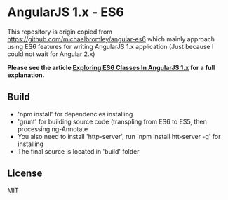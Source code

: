 # AngularJS 1.x - ES6

This repository is origin copied from https://github.com/michaelbromley/angular-es6 which mainly approach using ES6 features for writing
AngularJS 1.x application (Just because I could not wait for Angular 2.x)

**Please see the article [Exploring ES6 Classes In AngularJS 1.x](http://www.michaelbromley.co.uk/blog/350/exploring-es6-classes-in-angularjs-1-x) for
a full explanation.**

## Build
 - 'npm install' for dependencies installing
 - 'grunt' for building source code (transpling from ES6 to ES5, then processing ng-Annotate
 -  You also need to install 'http-server', run 'npm install htt-server -g' for installing
 - The final source is located in 'build' folder

## License
MIT